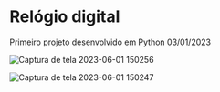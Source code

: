 # Relógio digital

Primeiro projeto desenvolvido em Python 03/01/2023

![Captura de tela 2023-06-01 150256](https://github.com/barbaratome/relogio_python/assets/106439294/4cd33828-5bfb-4b44-a135-2cb1c4332b15)

![Captura de tela 2023-06-01 150247](https://github.com/barbaratome/relogio_python/assets/106439294/8d733ef1-f994-4c0a-8154-cf89cfd162db)

